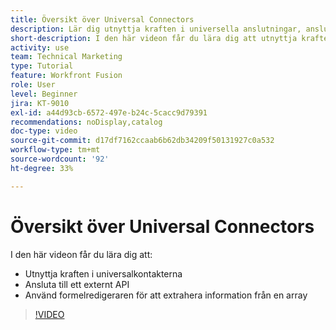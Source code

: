 ```yaml
---
title: Översikt över Universal Connectors
description: Lär dig utnyttja kraften i universella anslutningar, ansluta till ett externt API och extrahera information från en array, allt i  [!DNL Adobe Workfront Fusion].
short-description: I den här videon får du lära dig att utnyttja kraften i universella anslutningar, ansluta till ett externt API och använda formelredigeraren för att extrahera information från en matris.
activity: use
team: Technical Marketing
type: Tutorial
feature: Workfront Fusion
role: User
level: Beginner
jira: KT-9010
exl-id: a44d93cb-6572-497e-b24c-5cacc9d79391
recommendations: noDisplay,catalog
doc-type: video
source-git-commit: d17df7162ccaab6b62db34209f50131927c0a532
workflow-type: tm+mt
source-wordcount: '92'
ht-degree: 33%

---
```


# Översikt över Universal Connectors

I den här videon får du lära dig att:

* Utnyttja kraften i universalkontakterna
* Ansluta till ett externt API
* Använd formelredigeraren för att extrahera information från en array

>[!VIDEO](https://video.tv.adobe.com/v/3435879/?quality=12&learn=on&enablevpops&captions=swe)
